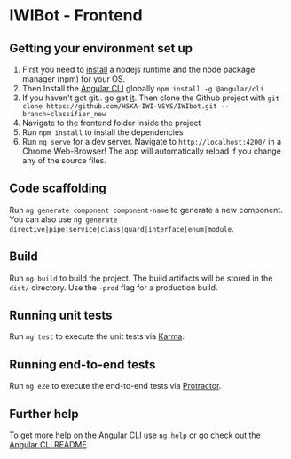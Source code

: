 # IWIBot - Frontend

## Getting your environment set up  
1. First you need to [install](https://nodejs.org/en/download/package-manager/) a nodejs runtime and the node package manager (npm) for your OS.
2. Then Install the [Angular CLI](https://github.com/angular/angular-cli) globally `npm install -g @angular/cli`
3. If you haven't got git.. go get [it](https://git-scm.com/downloads). Then clone the Github project with `git clone https://github.com/HSKA-IWI-VSYS/IWIbot.git --branch=classifier_new` 
4. Navigate to the frontend folder inside the project
5. Run `npm install` to install the dependencies  
6. Run `ng serve` for a dev server. Navigate to `http://localhost:4200/` in a Chrome Web-Browser! The app will automatically reload if you change any of the source files.

## Code scaffolding

Run `ng generate component component-name` to generate a new component. You can also use `ng generate directive|pipe|service|class|guard|interface|enum|module`.

## Build

Run `ng build` to build the project. The build artifacts will be stored in the `dist/` directory. Use the `-prod` flag for a production build.

## Running unit tests

Run `ng test` to execute the unit tests via [Karma](https://karma-runner.github.io).

## Running end-to-end tests

Run `ng e2e` to execute the end-to-end tests via [Protractor](http://www.protractortest.org/).

## Further help

To get more help on the Angular CLI use `ng help` or go check out the [Angular CLI README](https://github.com/angular/angular-cli/blob/master/README.md).
